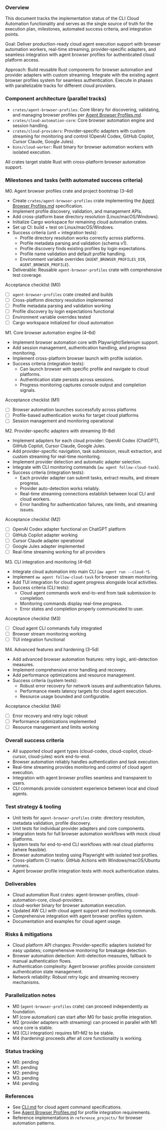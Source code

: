 ### Overview

This document tracks the implementation status of the CLI Cloud Automation functionality and serves as the single source of truth for the execution plan, milestones, automated success criteria, and integration points.

Goal: Deliver production-ready cloud agent execution support with browser automation workers, real-time streaming, provider-specific adapters, and seamless integration with agent browser profiles for authenticated cloud platform access.

Approach: Build reusable Rust components for browser automation and provider adapters with custom streaming. Integrate with the existing agent browser profiles system for seamless authentication. Execute in phases with parallelizable tracks for different cloud providers.

### Component architecture (parallel tracks)

- `crates/agent-browser-profiles`: Core library for discovering, validating, and managing browser profiles per [Agent Browser Profiles.md](../Agent%20Browsers/Agent%20Browser%20Profiles.md).
- `crates/cloud-automation-core`: Core browser automation engine and session handling.
- `crates/cloud-providers`: Provider-specific adapters with custom streaming for monitoring and control (OpenAI Codex, GitHub Copilot, Cursor Claude, Google Jules).
- `bins/cloud-worker`: Rust binary for browser automation workers with isolated execution.

All crates target stable Rust with cross-platform browser automation support.

### Milestones and tasks (with automated success criteria)

M0. Agent browser profiles crate and project bootstrap (3–4d)

- Create `crates/agent-browser-profiles` crate implementing the [Agent Browser Profiles.md](../Agent%20Browsers/Agent%20Browser%20Profiles.md) specification.
- Implement profile discovery, validation, and management APIs.
- Add cross-platform base directory resolution (Linux/macOS/Windows).
- Initialize Cargo workspace for remaining cloud automation crates.
- Set up CI: build + test on Linux/macOS/Windows.
- Success criteria (unit + integration tests):
  - Profile directory resolution works correctly across platforms.
  - Profile metadata parsing and validation (schema v1).
  - Profile discovery finds existing profiles by login expectations.
  - Profile name validation and default profile handling.
  - Environment variable overrides (`AGENT_BROWSER_PROFILES_DIR`, `AGENT_BROWSER_PROFILE`).
- Deliverable: Reusable `agent-browser-profiles` crate with comprehensive test coverage.

Acceptance checklist (M0)

- [ ] `agent-browser-profiles` crate created and builds
- [ ] Cross-platform directory resolution implemented
- [ ] Profile metadata parsing and validation working
- [ ] Profile discovery by login expectations functional
- [ ] Environment variable overrides tested
- [ ] Cargo workspace initialized for cloud automation

M1. Core browser automation engine (4–6d)

- Implement browser automation core with Playwright/Selenium support.
- Add session management, authentication handling, and progress monitoring.
- Implement cross-platform browser launch with profile isolation.
- Success criteria (integration tests):
  - Can launch browser with specific profile and navigate to cloud platforms.
  - Authentication state persists across sessions.
  - Progress monitoring captures console output and completion signals.

Acceptance checklist (M1)

- [ ] Browser automation launches successfully across platforms
- [ ] Profile-based authentication works for target cloud platforms
- [ ] Session management and monitoring operational

M2. Provider-specific adapters with streaming (6–8d)

- Implement adapters for each cloud provider: OpenAI Codex (ChatGPT), GitHub Copilot, Cursor Claude, Google Jules.
- Add provider-specific navigation, task submission, result extraction, and custom streaming for real-time monitoring.
- Implement provider detection and automatic adapter selection.
- Integrate with CLI monitoring commands (`aw agent follow-cloud-task`).
- Success criteria (integration tests):
  - Each provider adapter can submit tasks, extract results, and stream progress.
  - Provider auto-detection works reliably.
  - Real-time streaming connections establish between local CLI and cloud workers.
  - Error handling for authentication failures, rate limits, and streaming issues.

Acceptance checklist (M2)

- [ ] OpenAI Codex adapter functional on ChatGPT platform
- [ ] GitHub Copilot adapter working
- [ ] Cursor Claude adapter operational
- [ ] Google Jules adapter implemented
- [ ] Real-time streaming working for all providers

M3. CLI integration and monitoring (4–6d)

- Integrate cloud automation into main CLI (`aw agent run --cloud-*`).
- Implement `aw agent follow-cloud-task` for browser stream monitoring.
- Add TUI integration for cloud agent progress alongside local activities.
- Success criteria (CLI tests):
  - Cloud agent commands work end-to-end from task submission to completion.
  - Monitoring commands display real-time progress.
  - Error states and completion properly communicated to user.

Acceptance checklist (M3)

- [ ] Cloud agent CLI commands fully integrated
- [ ] Browser stream monitoring working
- [ ] TUI integration functional

M4. Advanced features and hardening (3–5d)

- Add advanced browser automation features: retry logic, anti-detection measures.
- Implement comprehensive error handling and recovery.
- Add performance optimizations and resource management.
- Success criteria (system tests):
  - Robust error recovery for network issues and authentication failures.
  - Performance meets latency targets for cloud agent execution.
  - Resource usage bounded and configurable.

Acceptance checklist (M4)

- [ ] Error recovery and retry logic robust
- [ ] Performance optimizations implemented
- [ ] Resource management and limits working

### Overall success criteria

- All supported cloud agent types (cloud-codex, cloud-copilot, cloud-cursor, cloud-jules) work end-to-end.
- Browser automation reliably handles authentication and task execution.
- Real-time streaming provides monitoring and control of cloud agent execution.
- Integration with agent browser profiles seamless and transparent to users.
- CLI commands provide consistent experience between local and cloud agents.

### Test strategy & tooling

- Unit tests for `agent-browser-profiles` crate: directory resolution, metadata validation, profile discovery.
- Unit tests for individual provider adapters and core components.
- Integration tests for full browser automation workflows with mock cloud platforms.
- System tests for end-to-end CLI workflows with real cloud platforms (where feasible).
- Browser automation testing using Playwright with isolated test profiles.
- Cross-platform CI matrix: GitHub Actions with Windows/macOS/Ubuntu runners.
- Agent browser profile integration tests with mock authentication states.

### Deliverables

- Cloud automation Rust crates: agent-browser-profiles, cloud-automation-core, cloud-providers.
- cloud-worker binary for browser automation execution.
- Updated AW CLI with cloud agent support and monitoring commands.
- Comprehensive integration with agent browser profiles system.
- Documentation and examples for cloud agent usage.

### Risks & mitigations

- Cloud platform API changes: Provider-specific adapters isolated for easy updates; comprehensive monitoring for breakage detection.
- Browser automation detection: Anti-detection measures, fallback to manual authentication flows.
- Authentication complexity: Agent browser profiles provide consistent authentication state management.
- Network reliability: Robust retry logic and streaming recovery mechanisms.

### Parallelization notes

- M0 (`agent-browser-profiles` crate) can proceed independently as foundation.
- M1 (core automation) can start after M0 for basic profile integration.
- M2 (provider adapters with streaming) can proceed in parallel with M1 once core is stable.
- M3 (CLI integration) requires M1–M2 to be stable.
- M4 (hardening) proceeds after all core functionality is working.

### Status tracking

- M0: pending
- M1: pending
- M2: pending
- M3: pending
- M4: pending

### References

- See [CLI.md](../CLI.md) for cloud agent command specifications.
- See [Agent Browser Profiles.md](../Agent%20Browsers/Agent%20Browser%20Profiles.md) for profile integration requirements.
- Reference implementations in `reference_projects/` for browser automation patterns.
